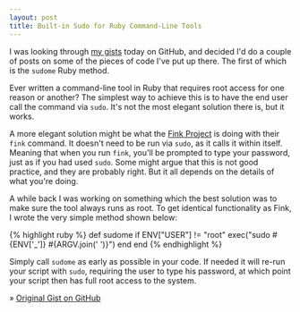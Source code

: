 ```yaml
---
layout: post
title: Built-in Sudo for Ruby Command-Line Tools
---
```


I was looking through [my gists][gists] today on GitHub, and decided I'd do a couple of posts on some of the pieces of code I've put up there. The first of which is the `sudome` Ruby method.

Ever written a command-line tool in Ruby that requires root access for one reason or another? The simplest way to achieve this is to have the end user call the command via `sudo`. It's not the most elegant solution there is, but it works.

A more elegant solution might be what the [Fink Project][fink] is doing with their `fink` command. It doesn't need to be run via `sudo`, as it calls it within itself. Meaning that when you run `fink`, you'll be prompted to type your password, just as if you had used `sudo`. Some might argue that this is not good practice, and they are probably right. But it all depends on the details of what you're doing.

A while back I was working on something which the best solution was to make sure the tool always runs as root. To get identical functionality as Fink, I wrote the very simple method shown below:

{% highlight ruby %}
def sudome
  if ENV["USER"] != "root"
    exec("sudo #{ENV['_']} #{ARGV.join(' ')}")
  end
end
{% endhighlight %}

Simply call `sudome` as early as possible in your code. If needed it will re-run your script with `sudo`, requiring the user to type his password, at which point your script then has full root access to the system.

» [Original Gist on GitHub][gist]


[gists]: http://gist.github.com/jimeh
[fink]: http://www.finkproject.org/
[port]: http://www.macports.org/
[gist]: http://gist.github.com/239876